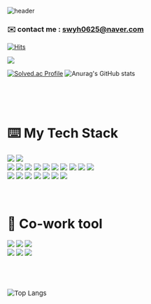 ![header](https://capsule-render.vercel.app/api?type=waving&color=gradient&height=250&section=header&text=Seungwan&fontSize=90)

### ✉️ contact me : swyh0625@naver.com

[![Hits](https://hits.seeyoufarm.com/api/count/incr/badge.svg?url=https%3A%2F%2Fgithub.com%2Fseungwan97%2Fhit-counter&count_bg=%233DC8AF&title_bg=%23555555&icon=tencentqq.svg&icon_color=%23E7E7E7&title=visitors&edge_flat=false)](https://hits.seeyoufarm.com)



<a href="https://www.instagram.com/naw___s.k/" target="_blank"><img src="https://img.shields.io/badge/Instagram-E4405F?style=plastic-square&logo=Instagram&logoColor=white"/></a>


<p>

[![Solved.ac Profile](http://mazassumnida.wtf/api/v2/generate_badge?boj=younhaholic97)](https://solved.ac/백준아이디/)
![Anurag's GitHub stats](https://github-readme-stats.vercel.app/api?username=seungwan97&show_icons=true&theme=cobalt)

</p>

<br>
<br>
<br>


<div align = "left" style="font-size:15px">
  <h1> ⌨️ My Tech Stack </h1>
<img src="https://img.shields.io/badge/java-C71A36?style=plastic-square&logo=java&logoColor=white">
<img src="https://img.shields.io/badge/python-3776AB?style=plastic-square&logo=python&logoColor=white">
<br> 
<img src="https://img.shields.io/badge/html5-E34F26?style=plastic-square&logo=html5&logoColor=white">
<img src="https://img.shields.io/badge/css3-1572B6?style=plastic-square&logo=css3&logoColor=white">
<img src="https://img.shields.io/badge/scss-F24E1E?style=plastic-square&logo=css3&logoColor=white">
<img src="https://img.shields.io/badge/Bootstrap-7952B3?style=plastic-square&logo=Bootstrap&logoColor=white"/> 
<img src="https://img.shields.io/badge/javascript-F7DF1E?style=plastic-square&logo=JSS&logoColor=white"/>
<img src="https://img.shields.io/badge/React.js-61DAFB?style=plastic-square&logo=React&logoColor=white"/>
<img src="https://img.shields.io/badge/Vue.js-4FC08D?style=plastic-square&logo=Vue.js&logoColor=white">
<img src="https://img.shields.io/badge/TypeScript-1976D2?style=plastic-square&logo=TypeScript&logoColor=white"/>   
<img src="https://img.shields.io/badge/React-61DAFB?style=plastic-square&logo=React&logoColor=white"/>
<img src="https://img.shields.io/badge/Redux-764ABC?style=plastic-square&logo=Redux&logoColor=white"/>
<br> 
<img src="https://img.shields.io/badge/Spring-003300?style=plastic-square&logo=Spring&logoColor=lightgreen"/>
<img src="https://img.shields.io/badge/Spring Boot-6DB33F?style=plastic-square&logo=Spring Boot&logoColor=white">
<img src="https://img.shields.io/badge/Mysql-007396?style=plastic-square&logo=MySql&logoColor=white"/>
<img src="https://img.shields.io/badge/node.js-339933?style=plastic-square&logo=Node.js&logoColor=white">
<img src="https://img.shields.io/badge/mysql-4479A1?style=plastic-square&logo=mysql&logoColor=white">
<img src="https://img.shields.io/badge/git-F05032?style=plastic-square&logo=git&logoColor=white">
<img src="https://img.shields.io/badge/Amazon S3-569A31?style=plastic-square&logo=Amazon S3&logoColor=black">
<div>
  

<br>
<br>

<div align = "left" style="font-size:15px">
  <h1> 👋 Co-work tool </h1>

<img src="https://img.shields.io/badge/Jira-0052CC?style=plastic-square&logo=Jira Software&logoColor=white">
<img src="https://img.shields.io/badge/GitHub-181717?style=plastic-square&logo=GitHub&logoColor=white">
<img src="https://img.shields.io/badge/GitLab-FC6D26?style=plastic-square&logo=GitLab&logoColor=white">
<br>
<img src="https://img.shields.io/badge/Mattermost-0058CC?style=plastic-square&logo=Mattermost&logoColor=white">
<img src="https://img.shields.io/badge/Notion-000000?style=plastic-square&logo=Notion&logoColor=white">
<img src="https://img.shields.io/badge/Figma-F24E1E?style=plastic-square&logo=Figma&logoColor=white">
<br>
</div>



<br>
<br>
<br>
  
</p>

![Top Langs](https://github-readme-stats.vercel.app/api/top-langs/?username=seungwan97&layout=compact&theme=gruvbox)
